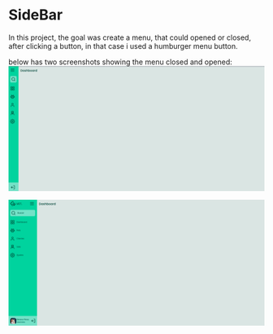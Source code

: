 # SideBar

In this project, the goal was create a menu, that could opened or closed, after clicking a button,
in that case i used a humburger menu button.

below has two screenshots showing the menu closed and opened:
![Menu fechado](screenshot1.png)

![Menu aberto](screenshot2.png)
